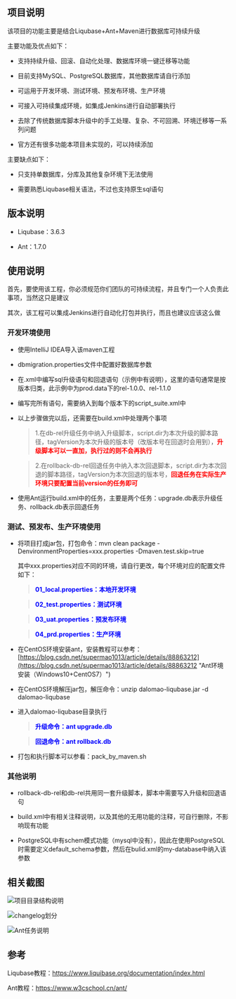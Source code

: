 ## 项目说明

该项目的功能主要是结合Liqubase+Ant+Maven进行数据库可持续升级

主要功能及优点如下：

* 支持持续升级、回滚、自动化处理、数据库环境一键迁移等功能

* 目前支持MySQL、PostgreSQL数据库，其他数据库请自行添加

* 可运用于开发环境、测试环境、预发布环境、生产环境

* 可接入可持续集成环境，如集成Jenkins进行自动部署执行

* 去除了传统数据库脚本升级中的手工处理、复杂、不可回溯、环境迁移等一系列问题

* 官方还有很多功能本项目未实现的，可以持续添加

主要缺点如下：

* 只支持单数据库，分库及其他复杂环境下无法使用

* 需要熟悉Liqubase相关语法，不过也支持原生sql语句

## 版本说明

* Liqubase：3.6.3

* Ant：1.7.0

## 使用说明

首先，要使用该工程，你必须规范你们团队的可持续流程，并且专门一个人负责此事项，当然这只是建议

其次，该工程可以集成Jenkins进行自动化打包并执行，而且也建议应该这么做

### 开发环境使用

* 使用IntelliJ IDEA导入该maven工程

* dbmigration.properties文件中配置好数据库参数

* 在.xml中编写sql升级语句和回退语句（示例中有说明），这里的语句通常是按版本归类，此示例中为prod.data下的rel-1.0.0、rel-1.1.0

* 编写完所有语句，需要纳入到每个版本下的script_suite.xml中

* 以上步骤做完以后，还需要在build.xml中处理两个事项
    > 1.在db-rel升级任务中纳入升级脚本，script.dir为本次升级的脚本路径，tagVersion为本次升级的版本号（改版本号在回退时会用到），<font color=red>**升级脚本可以一直加，执行过的则不会再执行**</font>
    
    > 2.在rollback-db-rel回退任务中纳入本次回退脚本，script.dir为本次回退的脚本路径，tagVersion为本次回退的版本号，<font color=red>**回退任务在实际生产环境只要配置当前version的任务即可**</font>

* 使用Ant运行build.xml中的任务，主要是两个任务：upgrade.db表示升级任务、rollback.db表示回退任务

### 测试、预发布、生产环境使用

* 将项目打成jar包，打包命令：mvn clean package -DenvironmentProperties=xxx.properties -Dmaven.test.skip=true
    
	其中xxx.properties对应不同的环境，请自行更改，每个环境对应的配置文件如下：

    > <font color=blue>**01_local.properties：本地开发环境**</font>
    
    > <font color=blue>**02_test.properties：测试环境**</font>
    
    > <font color=blue>**03_uat.properties：预发布环境**</font>
    
    > <font color=blue>**04_prd.properties：生产环境**</font>

* 在CentOS环境安装ant，安装教程可以参考：[https://blog.csdn.net/supermao1013/article/details/88863212](https://blog.csdn.net/supermao1013/article/details/88863212 "Ant环境安装（Windows10+CentOS7）")

* 在CentOS环境解压jar包，解压命令：unzip dalomao-liqubase.jar -d dalomao-liqubase

* 进入dalomao-liqubase目录执行
    
	> <font color=blue>**升级命令：ant upgrade.db**</font>
	
    > <font color=blue>**回退命令：ant rollback.db**</font>

* 打包和执行脚本可以参看：pack_by_maven.sh

### 其他说明

* rollback-db-rel和db-rel共用同一套升级脚本，脚本中需要写入升级和回退语句

* build.xml中有相关注释说明，以及其他的无用功能的注释，可自行删除，不影响现有功能

* PostgreSQL中有schem模式功能（mysql中没有），因此在使用PostgreSQL时需要定义default_schema参数，然后在bulid.xml的my-database中纳入该参数

## 相关截图

![项目目录结构说明](https://github.com/supermao1013/all-images/blob/master/dalomao-liquibase/%E7%9B%AE%E5%BD%95%E7%BB%93%E6%9E%84%E8%AF%B4%E6%98%8E.png)

![changelog划分](https://github.com/supermao1013/all-images/blob/master/dalomao-liquibase/changelog%E5%88%92%E5%88%86.png)

![Ant任务说明](https://github.com/supermao1013/all-images/blob/master/dalomao-liquibase/Ant%E4%BB%BB%E5%8A%A1%E8%AF%B4%E6%98%8E.png)

## 参考

Liqubase教程：https://www.liquibase.org/documentation/index.html

Ant教程：https://www.w3cschool.cn/ant/
